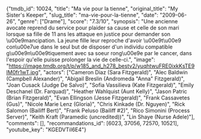 {"tmdb_id": 10024, "title": "Ma vie pour la tienne", "original_title": "My Sister's Keeper", "slug_title": "ma-vie-pour-la-tienne", "date": "2009-06-26", "genre": ["Drame"], "score": "7.3/10", "synopsis": "Une ancienne avocate reprend du service pour plaider sa cause et celle de son mari lorsque sa fille de 11 ans les attaque en justice pour demander son \u00e9mancipation. La jeune fille leur reproche d'avoir \u00e9t\u00e9 con\u00e7ue dans le seul but de disposer d'un individu compatible g\u00e9n\u00e9tiquement avec sa soeur rong\u00e9e par le cancer, dans l'espoir qu'elle puisse prolonger la vie de celle-ci.", "image": "https://image.tmdb.org/t/p/w185_and_h278_bestv2/yuqhtwuFRE0ixkKsTE9IM0fr1wT.jpg", "actors": ["Cameron Diaz (Sara Fitzgerald)", "Alec Baldwin (Campbell Alexander)", "Abigail Breslin (Andromeda \"Anna\" Fitzgerald)", "Joan Cusack (Judge De Salvo)", "Sofia Vassilieva (Kate Fitzgerald)", "Emily Deschanel (Dr. Farquad)", "Heather Wahlquist (Aunt Kelly)", "Jason Patric (Brian Fitzgerald)", "Evan Ellingson (Jesse Fitzgerald)", "Frank Cassavetes (Gus)", "Nicole Marie Lenz (Gloria)", "Chris Kinkade (Dr. Nguyen)", "Rick Salomon (Bailiff Bert)", "Frank Peluso (Bailiff #2)", "Rico Simonini (Process Server)", "Keith Kraft (Paramedic (uncredited))", "Lin Shaye (Nurse Adele)"], "comments": [], "recommandations_id": [6023, 37056, 72570, 10521], "youtube_key": "KGEDVTiI6E4"}
